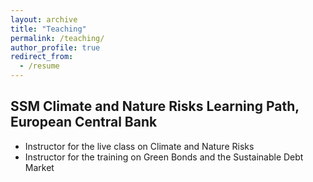 ```yaml
---
layout: archive
title: "Teaching"
permalink: /teaching/
author_profile: true
redirect_from:
  - /resume
---
```


## SSM Climate and Nature Risks Learning Path, European Central Bank

- Instructor for the live class on Climate and Nature Risks
- Instructor for the training on Green Bonds and the Sustainable Debt Market